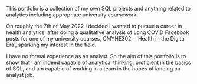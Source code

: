 This portfolio is a collection of my own SQL projects and anything related to analytics including appropriate university coursework. 

On roughly the 7th of May 2022 I decided I wanted to pursue a career in health analytics, after doing a qualitative analysis of Long COVID Facebook posts for one of my university courses, CMYHE302 - 'Health in the Digital Era', sparking my interest in the field.

I have no formal experience as an analyst. So the aim of this portfolio is to show that I am indeed capable of analytical thinking, proficient in the basics of SQL, and am capable of working in a team in the hopes of landing an analyst job.
